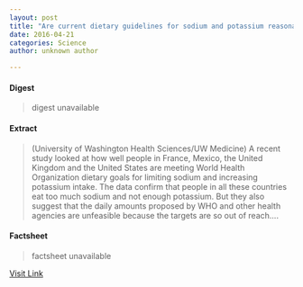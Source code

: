 ```yaml
---
layout: post
title: "Are current dietary guidelines for sodium and potassium reasonable?"
date: 2016-04-21
categories: Science
author: unknown author

---
```



#### Digest
>digest unavailable

#### Extract
>(University of Washington Health Sciences/UW Medicine) A recent study looked at how well people in France, Mexico, the United Kingdom and the United States are meeting World Health Organization dietary goals for limiting sodium and increasing potassium intake. The data confirm that people in all these countries eat too much sodium and not enough potassium. But they also suggest that the daily amounts proposed by WHO and other health agencies are unfeasible because the targets are so out of reach....

#### Factsheet
>factsheet unavailable

[Visit Link](http://www.eurekalert.org/pub_releases/2015-04/uowh-acd040715.php)


